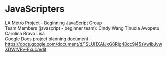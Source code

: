# JavaScripters
LA Metro Project - Beginning JavaScript Group
<br>
Team Members (javascript - beginner team):
    Cindy Wang
    Tinuola Awopetu
    Carolina Bravo
    Lisa
<br>
Google Docs project planning document - https://docs.google.com/document/d/1SLUl1XAlJxG8Rjg48cc9j45sVwlbJvwXDWtVRv-Exuc/edit
<br>
